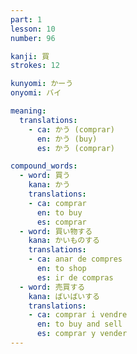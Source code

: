 ```yaml
---
part: 1
lesson: 10
number: 96

kanji: 買
strokes: 12

kunyomi: かーう
onyomi: バイ

meaning:
  translations:
    - ca: かう (comprar)
      en: かう (buy)
      es: かう (comprar)

compound_words:
  - word: 買う
    kana: かう
    translations:
    - ca: comprar
      en: to buy
      es: comprar
  - word: 買い物する
    kana: かいものする
    translations:
    - ca: anar de compres
      en: to shop
      es: ir de compras
  - word: 売買する
    kana: ばいばいする
    translations:
    - ca: comprar i vendre
      en: to buy and sell
      es: comprar y vender
---
```

